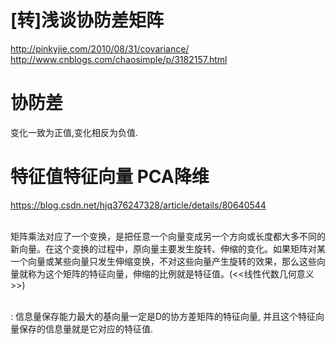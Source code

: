 # [转]浅谈协防差矩阵
http://pinkyjie.com/2010/08/31/covariance/
http://www.cnblogs.com/chaosimple/p/3182157.html
# 协防差
变化一致为正值,变化相反为负值.
# 特征值特征向量 PCA降维
https://blog.csdn.net/hjq376247328/article/details/80640544

<br>矩阵乘法对应了一个变换，是把任意一个向量变成另一个方向或长度都大多不同的新向量。在这个变换的过程中，原向量主要发生旋转、伸缩的变化。如果矩阵对某一个向量或某些向量只发生伸缩变换，不对这些向量产生旋转的效果，那么这些向量就称为这个矩阵的特征向量，伸缩的比例就是特征值。(<<线性代数几何意义>>)

<br>: 信息量保存能力最大的基向量一定是D的协方差矩阵的特征向量, 并且这个特征向量保存的信息量就是它对应的特征值.